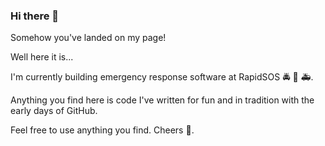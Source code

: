 ### Hi there 👋

Somehow you've landed on my page!

Well here it is...

I'm currently building emergency response software at RapidSOS 🚔 🚒 🚑.

Anything you find here is code I've written for fun and in tradition with the early days of GitHub.

Feel free to use anything you find. Cheers 🍻.

